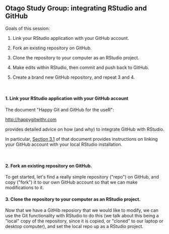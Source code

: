 ## Otago Study Group: integrating RStudio and GitHub

Goals of this session:

1. Link your RStudio application with your GitHub account.

2. Fork an existing repository on GitHub.

3. Clone the repository to your computer as an RStudio project.

4. Make edits within RStudio, then commit and push back to GitHub.

5. Create a brand new GitHub repository, and repeat 3 and 4.

<BR>

#### 1. Link your RStudio application with your GitHub account

The document "Happy Git and GitHub for the useR":

http://happygitwithr.com

provides detailed advice on how (and why) to integrate GitHub with RStudio.

In particular, [Section 3.1](http://happygitwithr.com/workshops.html#pre-workshop-set-up) of that document provides instructions on linking your GitHub account with your local RStudio installation.

<BR>

#### 2. Fork an existing repository on GitHub.

To get started, let's find a really simple repository ("repo") on GitHub, and copy 
("fork") it to our own GitHub account so that we can make modifications to it.

#### 3. Clone the repository to your computer as an RStudio project.

Now that we have a GitHib reposiory that we would like to modify, we can use the 
Git functionality with RStudio to do this (we talk about this being a "local" copy of the repository, since it is copied, or "cloned" to our laptop or desktop computer), and set the local repo up as a RStudio project.

